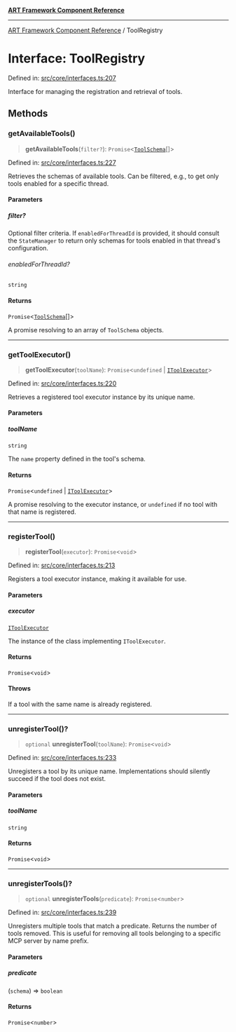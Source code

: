 [**ART Framework Component Reference**](../README.md)

***

[ART Framework Component Reference](../README.md) / ToolRegistry

# Interface: ToolRegistry

Defined in: [src/core/interfaces.ts:207](https://github.com/hashangit/ART/blob/e4c184bd9ffa5ef078ee6a88704f24584b173411/src/core/interfaces.ts#L207)

Interface for managing the registration and retrieval of tools.

## Methods

### getAvailableTools()

> **getAvailableTools**(`filter?`): `Promise`\<[`ToolSchema`](ToolSchema.md)[]\>

Defined in: [src/core/interfaces.ts:227](https://github.com/hashangit/ART/blob/e4c184bd9ffa5ef078ee6a88704f24584b173411/src/core/interfaces.ts#L227)

Retrieves the schemas of available tools. Can be filtered, e.g., to get only tools enabled for a specific thread.

#### Parameters

##### filter?

Optional filter criteria. If `enabledForThreadId` is provided, it should consult the `StateManager` to return only schemas for tools enabled in that thread's configuration.

###### enabledForThreadId?

`string`

#### Returns

`Promise`\<[`ToolSchema`](ToolSchema.md)[]\>

A promise resolving to an array of `ToolSchema` objects.

***

### getToolExecutor()

> **getToolExecutor**(`toolName`): `Promise`\<`undefined` \| [`IToolExecutor`](IToolExecutor.md)\>

Defined in: [src/core/interfaces.ts:220](https://github.com/hashangit/ART/blob/e4c184bd9ffa5ef078ee6a88704f24584b173411/src/core/interfaces.ts#L220)

Retrieves a registered tool executor instance by its unique name.

#### Parameters

##### toolName

`string`

The `name` property defined in the tool's schema.

#### Returns

`Promise`\<`undefined` \| [`IToolExecutor`](IToolExecutor.md)\>

A promise resolving to the executor instance, or `undefined` if no tool with that name is registered.

***

### registerTool()

> **registerTool**(`executor`): `Promise`\<`void`\>

Defined in: [src/core/interfaces.ts:213](https://github.com/hashangit/ART/blob/e4c184bd9ffa5ef078ee6a88704f24584b173411/src/core/interfaces.ts#L213)

Registers a tool executor instance, making it available for use.

#### Parameters

##### executor

[`IToolExecutor`](IToolExecutor.md)

The instance of the class implementing `IToolExecutor`.

#### Returns

`Promise`\<`void`\>

#### Throws

If a tool with the same name is already registered.

***

### unregisterTool()?

> `optional` **unregisterTool**(`toolName`): `Promise`\<`void`\>

Defined in: [src/core/interfaces.ts:233](https://github.com/hashangit/ART/blob/e4c184bd9ffa5ef078ee6a88704f24584b173411/src/core/interfaces.ts#L233)

Unregisters a tool by its unique name.
Implementations should silently succeed if the tool does not exist.

#### Parameters

##### toolName

`string`

#### Returns

`Promise`\<`void`\>

***

### unregisterTools()?

> `optional` **unregisterTools**(`predicate`): `Promise`\<`number`\>

Defined in: [src/core/interfaces.ts:239](https://github.com/hashangit/ART/blob/e4c184bd9ffa5ef078ee6a88704f24584b173411/src/core/interfaces.ts#L239)

Unregisters multiple tools that match a predicate. Returns the number of tools removed.
This is useful for removing all tools belonging to a specific MCP server by name prefix.

#### Parameters

##### predicate

(`schema`) => `boolean`

#### Returns

`Promise`\<`number`\>
